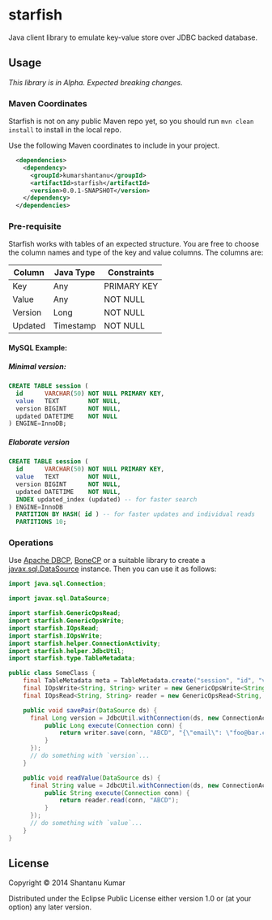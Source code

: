 # starfish

Java client library to emulate key-value store over JDBC backed database.

## Usage

_This library is in Alpha. Expected breaking changes._

### Maven Coordinates

Starfish is not on any public Maven repo yet, so you should run `mvn clean install` to install in the local repo.

Use the following Maven coordinates to include in your project.

```xml
  <dependencies>
    <dependency>
      <groupId>kumarshantanu</groupId>
      <artifactId>starfish</artifactId>
      <version>0.0.1-SNAPSHOT</version>
    </dependency>
  </dependencies>

```

### Pre-requisite

Starfish works with tables of an expected structure. You are free to choose the column names and type of the key and
value columns. The columns are:

| Column  | Java Type | Constraints |
|---------|-----------|-------------|
| Key     |    Any    | PRIMARY KEY |
| Value   |    Any    | NOT NULL    |
| Version |    Long   | NOT NULL    |
| Updated | Timestamp | NOT NULL    |

#### MySQL Example:

##### Minimal version:

```sql
CREATE TABLE session (
  id      VARCHAR(50) NOT NULL PRIMARY KEY,
  value   TEXT        NOT NULL,
  version BIGINT      NOT NULL,
  updated DATETIME    NOT NULL
) ENGINE=InnoDB;
```

##### Elaborate version

```sql
CREATE TABLE session (
  id      VARCHAR(50) NOT NULL PRIMARY KEY,
  value   TEXT        NOT NULL,
  version BIGINT      NOT NULL,
  updated DATETIME    NOT NULL,
  INDEX updated_index (updated) -- for faster search
) ENGINE=InnoDB
  PARTITION BY HASH( id ) -- for faster updates and individual reads
  PARTITIONS 10;
```

### Operations

Use [Apache DBCP](http://commons.apache.org/proper/commons-dbcp/), [BoneCP](http://jolbox.com/) or a suitable library
to create a [javax.sql.DataSource](http://docs.oracle.com/javase/7/docs/api/javax/sql/DataSource.html) instance. Then
you can use it as follows:

```java
import java.sql.Connection;

import javax.sql.DataSource;

import starfish.GenericOpsRead;
import starfish.GenericOpsWrite;
import starfish.IOpsRead;
import starfish.IOpsWrite;
import starfish.helper.ConnectionActivity;
import starfish.helper.JdbcUtil;
import starfish.type.TableMetadata;

public class SomeClass {
    final TableMetadata meta = TableMetadata.create("session", "id", "value", "version", "updated");
    final IOpsWrite<String, String> writer = new GenericOpsWrite<String, String>(meta);
    final IOpsRead<String, String> reader = new GenericOpsRead<String, String>(meta, String.class, String.class);

    public void savePair(DataSource ds) {
      final Long version = JdbcUtil.withConnection(ds, new ConnectionActivity<Long>() {
          public Long execute(Connection conn) {
              return writer.save(conn, "ABCD", "{\"email\": \"foo@bar.com\", \"age\": 29}");
          }
      });
      // do something with `version`...
    }

    public void readValue(DataSource ds) {
      final String value = JdbcUtil.withConnection(ds, new ConnectionActivity<String>() {
          public String execute(Connection conn) {
              return reader.read(conn, "ABCD");
          }
      });
      // do something with `value`...
    }
}
```

## License

Copyright © 2014 Shantanu Kumar

Distributed under the Eclipse Public License either version 1.0 or (at
your option) any later version.
